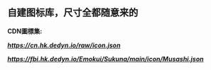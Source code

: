 ## 自建图标库，尺寸全都随意来的 ##

**CDN圖標集:**


***https://cn.hk.dedyn.io/raw/icon.json***


***https://fbi.hk.dedyn.io/Emokui/Sukuna/main/icon/Musashi.json***
